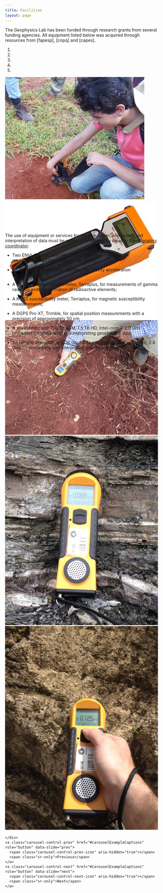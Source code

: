```yaml
---
title: Facilities
layout: page
---
```




The Geophysics Lab has been funded through research grants from several
funding agencies.
All equipment listed below was acquired through resources from
[fapesp], [cnpq] and [capes].

<!-- Add carousel slide -->
<div class="bd-example">
  <div id="carouselExampleCaptions" class="carousel slide" data-ride="carousel">
    <ol class="carousel-indicators">
      <li data-target="#carouselExampleCaptions" data-slide-to="0" class="active"></li>
      <li data-target="#carouselExampleCaptions" data-slide-to="1"></li>
      <li data-target="#carouselExampleCaptions" data-slide-to="2"></li>
      <li data-target="#carouselExampleCaptions" data-slide-to="3"></li>
      <li data-target="#carouselExampleCaptions" data-slide-to="4"></li>
    </ol>
    <div class="carousel-inner" role="listbox" style=" width:100%; height: 500px !important;">
      <div class="carousel-item active">
        <img class="d-block w-100" src="/images/facilities/gamaespectrometro1.png" />
        <!--<img class="d-block w-100" src="/images/facilities/gamaespectrometro1.png";text=First slide" alt="First slide" />-->
        <!--<div class="carousel-caption d-none d-md-block">-->
          <!--<h5>First slide label</h5>-->
          <!--<p>Nulla vitae elit libero, a pharetra augue mollis interdum.</p>-->
        <!--</div>-->
      </div>
      <div class="carousel-item">
        <img class="d-block w-100" src="/images/facilities/gamaespectrometro2.png" />
        <!--<img class="d-block w-100" src="/images/facilities/gamaespectrometro2.png";text=Second slide" alt="Second slide" />-->
        <!--<div class="carousel-caption d-none d-md-block">-->
          <!--<h5>Second slide label</h5>-->
          <!--<p>Lorem ipsum dolor sit amet, consectetur adipiscing elit.</p>-->
        <!--</div>-->
      </div>
      <div class="carousel-item">
        <img class="d-block w-100" src="/images/facilities/susceptibilimetro-magnetico.png" />
        <!--<img class="d-block w-100" src="/images/facilities/susceptibilimetro-magnetico.png";text=Third slide" alt="Third slide" />-->
        <!--<div class="carousel-caption d-none d-md-block">-->
          <!--<h5>Third slide label</h5>-->
          <!--<p>Praesent commodo cursus magna, vel scelerisque nisl consectetur.</p>-->
        <!--</div>-->
      </div>
      <div class="carousel-item">
        <img class="d-block w-100" src="/images/facilities/susceptibilimetro-magnetico2.jpeg" />
        <!--<img class="d-block w-100" src="/images/facilities/susceptibilimetro-magnetico2.jpeg";text=Fourth slide" alt="Fourth slide" />-->
        <!--<div class="carousel-caption d-none d-md-block">-->
          <!--<h5>Fourth slide label</h5>-->
          <!--<p>Praesent commodo cursus magna, vel scelerisque nisl consectetur.</p>-->
        <!--</div>-->
      </div>
      <div class="carousel-item">
        <img class="d-block w-100" src="/images/facilities/susceptibilimetro-magnetico3.jpeg" />
        <!--<img class="d-block w-100" src="/images/facilities/susceptibilimetro-magnetico3.jpeg";text=Fifth slide" alt="Fifth slide" />-->
        <!--<div class="carousel-caption d-none d-md-block">-->
          <!--<h5>Fifth slide label</h5>-->
          <!--<p>Praesent commodo cursus magna, vel scelerisque nisl consectetur.</p>-->
        <!--</div>-->
      </div>

    </div>
    <a class="carousel-control-prev" href="#carouselExampleCaptions" role="button" data-slide="prev">
      <span class="carousel-control-prev-icon" aria-hidden="true"></span>
      <span class="sr-only">Previous</span>
    </a>
    <a class="carousel-control-next" href="#carouselExampleCaptions" role="button" data-slide="next">
      <span class="carousel-control-next-icon" aria-hidden="true"></span>
      <span class="sr-only">Next</span>
    </a>
  </div>
</div>

<p></p>

<!--
   -O uso dos equipamentos ou de serviços de aquisição, processamento e
   -interpretação de dados devem ser feitas mediante solicitação por email ao
   -coordenador do laboratório.
   -->

The use of equipment or services for the acquisition, processing and
interpretation of data must be made upon request by email to the
[laboratory coordinator](/people/emilson.html).

<!--Equipament-->

* Two ENVI-CS and ENVI-MAG, Scintrex magnetometers for measurements of the geomagnetic field;

* A CG-5 digital gravimeter, Scintrex, for gravity acceleration measurements;

* A RS-230 gamma-spectrometer, Terraplus, for measurements of gamma radiation and concentration of radioactive elements;

* A KT-10 susceptibility meter, Terraplus, for magnetic susceptibility measurements;

* A DGPS Pro-XT, Trimble, for spatial position measurements with a precision of approximately 50 cm;

* A workstation with 128 Gb RAM, 1.5 Tb HD, Intel-core i7 2.0 GHz processor for processing and interpreting geophysical data;

* An HP-610 computer, with 16 Gb, 1.5 Tb HD, Intel-core i5 processor, 2.8 GHz for processing and interpreting geophysical data.

